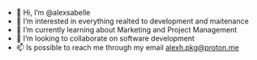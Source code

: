 - 👋 Hi, I’m @alexsabelle
- 👀 I’m interested in everything realted to development and maitenance
- 🌱 I’m currently learning about Marketing and Project Management
- 💞️ I’m looking to collaborate on software development
- 📫 Is possible to reach me through my email alexh.pkg@proton.me

<!---
alexsabelle/alexsabelle is a ✨ special ✨ repository because its `README.md` (this file) appears on your GitHub profile.
You can click the Preview link to take a look at your changes.
--->
